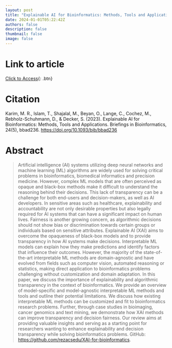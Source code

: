 ```yaml
---
layout: post
title: "Explainable AI for Bioinformatics: Methods, Tools and Applications"
date: 2024-01-01T05:22:42Z
authors: false
description: false
thumbnail: false
image: false
---
```

# Link to article
[Click to Access](https://doi.org/10.1093/bib/bbad236){: .btn}

# Citation
Karim, M. R., Islam, T., Shajalal, M., Beyan, O., Lange, C., Cochez, M., Rebholz-Schuhmann, D., & Decker, S. (2023). Explainable AI for Bioinformatics: Methods, Tools and Applications. Briefings in Bioinformatics, 24(5), bbad236. https://doi.org/10.1093/bib/bbad236

# Abstract
 > Artificial intelligence (AI) systems utilizing deep neural networks and machine learning (ML) algorithms are widely used for solving critical problems in bioinformatics, biomedical informatics and precision medicine. However, complex ML models that are often perceived as opaque and black-box methods make it difficult to understand the reasoning behind their decisions. This lack of transparency can be a challenge for both end-users and decision-makers, as well as AI developers. In sensitive areas such as healthcare, explainability and accountability are not only desirable properties but also legally required for AI systems that can have a significant impact on human lives. Fairness is another growing concern, as algorithmic decisions should not show bias or discrimination towards certain groups or individuals based on sensitive attributes. Explainable AI (XAI) aims to overcome the opaqueness of black-box models and to provide transparency in how AI systems make decisions. Interpretable ML models can explain how they make predictions and identify factors that influence their outcomes. However, the majority of the state-of-the-art interpretable ML methods are domain-agnostic and have evolved from fields such as computer vision, automated reasoning or statistics, making direct application to bioinformatics problems challenging without customization and domain adaptation. In this paper, we discuss the importance of explainability and algorithmic transparency in the context of bioinformatics. We provide an overview of model-specific and model-agnostic interpretable ML methods and tools and outline their potential limitations. We discuss how existing interpretable ML methods can be customized and fit to bioinformatics research problems. Further, through case studies in bioimaging, cancer genomics and text mining, we demonstrate how XAI methods can improve transparency and decision fairness. Our review aims at providing valuable insights and serving as a starting point for researchers wanting to enhance explainability and decision transparency while solving bioinformatics problems. GitHub: https://github.com/rezacsedu/XAI-for-bioinformatics.
